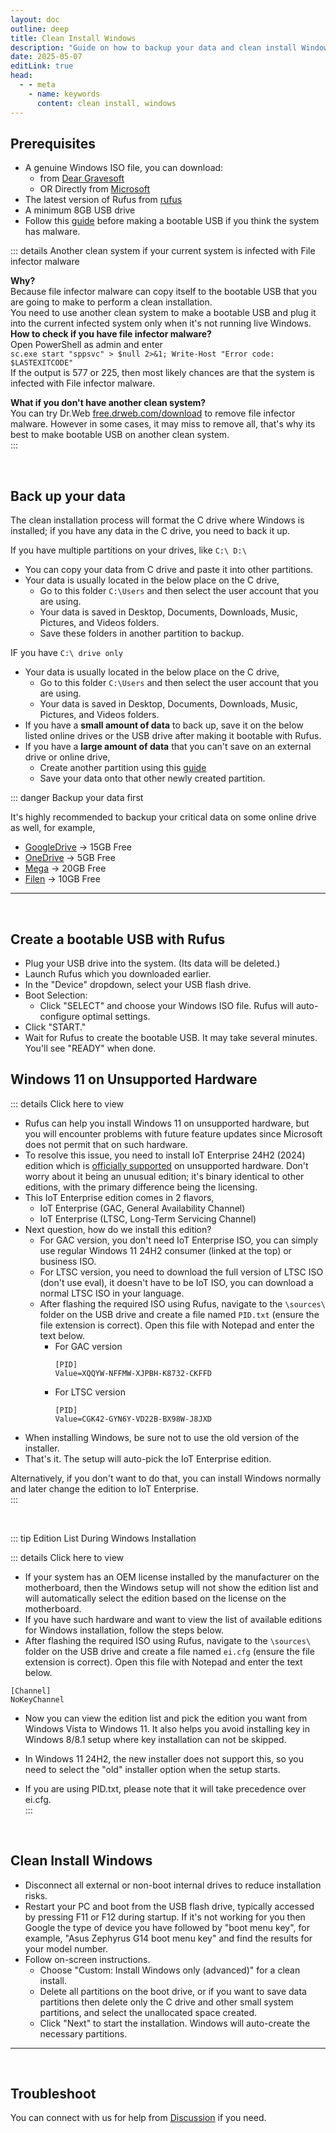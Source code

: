 ```yaml
---
layout: doc
outline: deep
title: Clean Install Windows
description: "Guide on how to backup your data and clean install Windows."
date: 2025-05-07
editLink: true
head:
  - - meta
    - name: keywords
      content: clean install, windows
---
```


## Prerequisites  

- A genuine Windows ISO file, you can download:
  -   from [Dear Gravesoft][1]  
  -   OR Directly from [Microsoft][2]  
- The latest version of Rufus from [rufus][3]  
- A minimum 8GB USB drive   
- Follow this [guide](/en/remove_malware) before making a bootable USB if you think the system has malware.

::: details Another clean system if your current system is infected with File infector malware

  **Why?**  
  Because file infector malware can copy itself to the bootable USB that you are going to make to perform a clean installation.  
  You need to use another clean system to make a bootable USB and plug it into the current infected system only when it's not running live Windows.  
  **How to check if you have file infector malware?**  
  Open PowerShell as admin and enter  
  `sc.exe start "sppsvc" > $null 2>&1; Write-Host "Error code: $LASTEXITCODE"`  
  If the output is 577 or 225, then most likely chances are that the system is infected with File infector malware. 
  
  **What if you don't have another clean system?**  
  You can try Dr.Web [free.drweb.com/download][4] to remove file infector malware. However in some cases, it may miss to remove all, that's why its best to make bootable USB on another clean system.  
:::

<br/>  

## Back up your data  

The clean installation process will format the C drive where Windows is installed; if you have any data in the C drive, you need to back it up.   

If you have multiple partitions on your drives, like `C:\ D:\`  
- You can copy your data from C drive and paste it into other partitions.  
- Your data is usually located in the below place on the C drive,    
  - Go to this folder `C:\Users` and then select the user account that you are using.   
  - Your data is saved in Desktop, Documents, Downloads, Music, Pictures, and Videos folders.      
  - Save these folders in another partition to backup.  

IF you have `C:\ drive only`     
- Your data is usually located in the below place on the C drive,   
  - Go to this folder `C:\Users` and then select the user account that you are using.    
  - Your data is saved in Desktop, Documents, Downloads, Music, Pictures, and Videos folders.    
- If you have a **small amount of data** to back up, save it on the below listed online drives or the USB drive after making it bootable with Rufus.   
- If you have a **large amount of data** that you can't save on an external drive or online drive,     
  - Create another partition using this [guide][5]      
  - Save your data onto that other newly created partition.  

::: danger Backup your data first

It's highly recommended to backup your critical data on some online drive as well, for example,

- [GoogleDrive][6] → 15GB Free   
- [OneDrive][7] → 5GB Free    
- [Mega][8] → 20GB Free    
- [Filen][9] → 10GB Free  

---

<br/>  

## Create a bootable USB with Rufus   

- Plug your USB drive into the system. (Its data will be deleted.)
- Launch Rufus which you downloaded earlier.
- In the "Device" dropdown, select your USB flash drive.
- Boot Selection:
  - Click "SELECT" and choose your Windows ISO file. Rufus will auto-configure optimal settings.
- Click "START."
- Wait for Rufus to create the bootable USB. It may take several minutes. You'll see "READY" when done.   

## Windows 11 on Unsupported Hardware   

::: details Click here to view

- Rufus can help you install Windows 11 on unsupported hardware, but you will encounter problems with future feature updates since Microsoft does not permit that on such hardware.
- To resolve this issue, you need to install IoT Enterprise 24H2 (2024) edition which is [officially supported][10] on unsupported hardware. Don't worry about it being an unusual edition; it's binary identical to other editions, with the primary difference being the licensing.
- This IoT Enterprise edition comes in 2 flavors,
  - IoT Enterprise (GAC, General Availability Channel)  
  - IoT Enterprise (LTSC, Long-Term Servicing Channel)  
- Next question, how do we install this edition?  
  - For GAC version, you don't need IoT Enterprise ISO, you can simply use regular Windows 11 24H2 consumer (linked at the top) or business ISO.  
  - For LTSC version, you need to download the full version of LTSC ISO (don't use eval), it doesn't have to be IoT ISO, you can download a normal LTSC ISO in your language.  
  - After flashing the required ISO using Rufus, navigate to the `\sources\` folder on the USB drive and create a file named `PID.txt` (ensure the file extension is correct). Open this file with Notepad and enter the text below.  
    - For GAC version  
	  ```
	  [PID]
	  Value=XQQYW-NFFMW-XJPBH-K8732-CKFFD
	  ```
    - For LTSC version  
	  ```
	  [PID]
	  Value=CGK42-GYN6Y-VD22B-BX98W-J8JXD
	  ```
- When installing Windows, be sure not to use the old version of the installer.  
- That's it. The setup will auto-pick the IoT Enterprise edition.  

Alternatively, if you don't want to do that, you can install Windows normally and later change the edition to IoT Enterprise.    
:::

<br/>  

::: tip Edition List During Windows Installation  

::: details Click here to view  

- If your system has an OEM license installed by the manufacturer on the motherboard, then the Windows setup will not show the edition list and will automatically select the edition based on the license on the motherboard.  
- If you have such hardware and want to view the list of available editions for Windows installation, follow the steps below.  
- After flashing the required ISO using Rufus, navigate to the `\sources\` folder on the USB drive and create a file named `ei.cfg` (ensure the file extension is correct). Open this file with Notepad and enter the text below.   

```
[Channel]
NoKeyChannel
```

- Now you can view the edition list and pick the edition you want from Windows Vista to Windows 11. It also helps you avoid installing key in Windows 8/8.1 setup where key installation can not be skipped.   

- In Windows 11 24H2, the new installer does not support this, so you need to select the "old" installer option when the setup starts.  
 
- If you are using PID.txt, please note that it will take precedence over ei.cfg.      
:::

<br/>  

## Clean Install Windows  

- Disconnect all external or non-boot internal drives to reduce installation risks.  
- Restart your PC and boot from the USB flash drive, typically accessed by pressing F11 or F12 during startup. If it's not working for you then Google the type of device you have followed by "boot menu key", for example, "Asus Zephyrus G14 boot menu key" and find the results for your model number.  
- Follow on-screen instructions.  
  - Choose "Custom: Install Windows only (advanced)" for a clean install.  
  - Delete all partitions on the boot drive, or if you want to save data partitions then delete only the C drive and other small system partitions, and select the unallocated space created.  
  - Click "Next" to start the installation. Windows will auto-create the necessary partitions.
 
----

<br/>  

## Troubleshoot  

You can connect with us for help from [Discussion](https://github.com/NiREvil/windows-activation/discussions/new/choose) if you need.   


[1]: https://msdl.gravesoft.dev/

[2]: https://www.microsoft.com/en-us/software-download

[3]: https://rufus.ie/

[4]: https://free.drweb.com/download+cureit/gr

[5]: https://youtu.be/_HgjasKuOBw

[6]: https://drive.google.com/

[7]: https://onedrive.live.com/

[8]: https://mega.io/

[9]: https://filen.io/  

[10]: https://learn.microsoft.com/en-us/windows/iot/iot-enterprise/Hardware/System_Requirements?tabs=Windows11LTSC#optional-minimum-requirements
